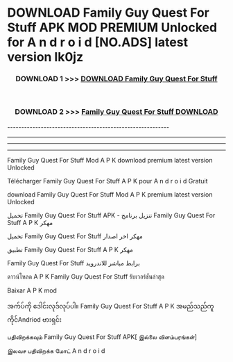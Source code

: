 # DOWNLOAD Family Guy Quest For Stuff  APK MOD PREMIUM Unlocked for A n d r o i d [NO.ADS] latest version lk0jz 



<div align="center">

<h3>DOWNLOAD 1 >>> <a href="https://getmod2.web.app/?judul=Family Guy Quest For Stuff ">DOWNLOAD Family Guy Quest For Stuff </a></h3><br>

<h3>DOWNLOAD 2 >>> <a href="https://getmod2.web.app/?judul=Family Guy Quest For Stuff ">Family Guy Quest For Stuff  DOWNLOAD </a></h3>

</div>
----------------------------------------------------------

----------------------------------------------------------

----------------------------------------------------------

----------------------------------------------------------

Family Guy Quest For Stuff  Mod A P K download premium latest version Unlocked

Télécharger Family Guy Quest For Stuff  A P K pour A n d r o i d Gratuit

download Family Guy Quest For Stuff  Mod A P K premium latest version Unlocked

تحميل Family Guy Quest For Stuff  APK - تنزيل برنامج Family Guy Quest For Stuff  A P K مهكر

تحميل Family Guy Quest For Stuff  مهكر اخر اصدار

تطبيق Family Guy Quest For Stuff  A P K مهكر

Family Guy Quest For Stuff  برابط مباشر للاندرويد

ดาวน์โหลด A P K Family Guy Quest For Stuff  รับเวอร์ชันล่าสุด

Baixar A P K mod

အက်ပ်ကို ဒေါင်းလုဒ်လုပ်ပါ။ Family Guy Quest For Stuff  A P K အမည်သည်ကူကိုင်Andriod ဗားရှင်း

பதிவிறக்கவும் Family Guy Quest For Stuff  APK[ இல்லை விளம்பரங்கள்] 
 
இலவச பதிவிறக்க மோட் A n d r o i d



